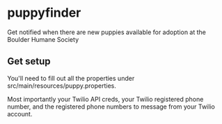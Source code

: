 # puppyfinder
Get notified when there are new puppies available for adoption at the Boulder Humane Society

## Get setup
You'll need to fill out all the properties under src/main/resources/puppy.properties.

Most importantly your Twilio API creds, your Twilio registered phone number, and the registered phone numbers to message from your Twilio account.
